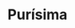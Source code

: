---
title: Purísima
name: purisima
type: game
description: 
    es: Un juego móvil basado en las festividades nicaragüenses de La Purísima.
    en: A mobile game based on the Nicaraguan festivities of La Purísima.
platforms: android
price: free
version: 1.0
image: purisima.png
playstore_url: https://play.google.com/store/apps/details?id=com.marcosmiranda.purisima
---